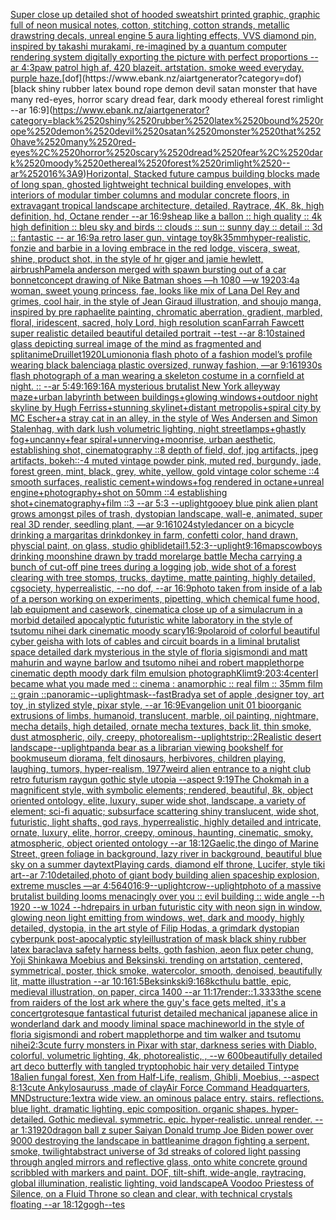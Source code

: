 [Super close up detailed shot of hooded sweatshirt printed graphic, graphic full of neon musical notes, cotton, stitching, cotton strands, metallic drawstring decals, unreal engine 5 aura lighting effects, VVS diamond pin, inspired by takashi murakami, re-imagined by a quantum computer rendering system digitally exporting the picture with perfect proportions --ar 4:3](https://www.ebank.nz/aiartgenerator?category=Super%2520close%2520up%2520detailed%2520shot%2520of%2520hooded%2520sweatshirt%2520printed%2520graphic%2C%2520graphic%2520full%2520of%2520neon%2520musical%2520notes%2C%2520cotton%2C%2520stitching%2C%2520cotton%2520strands%2C%2520metallic%2520drawstring%2520decals%2C%2520unreal%2520engine%25205%2520aura%2520lighting%2520effects%2C%2520VVS%2520diamond%2520pin%2C%2520inspired%2520by%2520takashi%2520murakami%2C%2520re-imagined%2520by%2520a%2520quantum%2520computer%2520rendering%2520system%2520digitally%2520exporting%2520the%2520picture%2520with%2520perfect%2520proportions%2520--ar%25204%3A3)[paw patrol high af, 420 blazeit. artstation. smoke weed everyday. purple haze.](https://www.ebank.nz/aiartgenerator?category=paw%2520patrol%2520high%2520af%2C%2520420%2520blazeit.%2520artstation.%2520smoke%2520weed%2520everyday.%2520purple%2520haze.)[dof](https://www.ebank.nz/aiartgenerator?category=dof)[black shiny rubber latex bound rope demon devil satan monster that have many red-eyes, horror scary dread fear, dark moody ethereal forest rimlight --ar 16:9](https://www.ebank.nz/aiartgenerator?category=black%2520shiny%2520rubber%2520latex%2520bound%2520rope%2520demon%2520devil%2520satan%2520monster%2520that%2520have%2520many%2520red-eyes%2C%2520horror%2520scary%2520dread%2520fear%2C%2520dark%2520moody%2520ethereal%2520forest%2520rimlight%2520--ar%252016%3A9)[Horizontal, Stacked future campus building blocks made of long span, ghosted lightweight technical building envelopes, with interiors of modular timber columns and modular concrete floors, in extravagant tropical landscape architecture, detailed, Raytrace, 4K, 8k, high definition, hd, Octane render --ar 16:9](https://www.ebank.nz/aiartgenerator?category=Horizontal%2C%2520Stacked%2520future%2520campus%2520building%2520blocks%2520made%2520of%2520long%2520span%2C%2520ghosted%2520lightweight%2520technical%2520building%2520envelopes%2C%2520with%2520interiors%2520of%2520modular%2520timber%2520columns%2520and%2520modular%2520concrete%2520floors%2C%2520in%2520extravagant%2520tropical%2520landscape%2520architecture%2C%2520detailed%2C%2520Raytrace%2C%25204K%2C%25208k%2C%2520high%2520definition%2C%2520hd%2C%2520Octane%2520render%2520--ar%252016%3A9)[sheap like a ballon :: high quality :: 4k high definition :: bleu sky and birds :: clouds :: sun :: sunny day :: detail :: 3d :: fantastic -- ar 16:9](https://www.ebank.nz/aiartgenerator?category=sheap%2520like%2520a%2520ballon%2520%3A%3A%2520high%2520quality%2520%3A%3A%25204k%2520high%2520definition%2520%3A%3A%2520bleu%2520sky%2520and%2520birds%2520%3A%3A%2520clouds%2520%3A%3A%2520sun%2520%3A%3A%2520sunny%2520day%2520%3A%3A%2520detail%2520%3A%3A%25203d%2520%3A%3A%2520fantastic%2520--%2520ar%252016%3A9)[a retro laser gun, vintage toy](https://www.ebank.nz/aiartgenerator?category=a%2520retro%2520laser%2520gun%2C%2520vintage%2520toy)[8k](https://www.ebank.nz/aiartgenerator?category=8k)[35mm](https://www.ebank.nz/aiartgenerator?category=35mm)[hyper-realistic, fonzie and barbie in a loving embrace in the red lodge, viscera, sweat, shine, product shot,   in the style of hr giger and jamie hewlett, airbrush](https://www.ebank.nz/aiartgenerator?category=hyper-realistic%2C%2520fonzie%2520and%2520barbie%2520in%2520a%2520loving%2520embrace%2520in%2520the%2520red%2520lodge%2C%2520viscera%2C%2520sweat%2C%2520shine%2C%2520product%2520shot%2C%2520%2520%2520in%2520the%2520style%2520of%2520hr%2520giger%2520and%2520jamie%2520hewlett%2C%2520airbrush)[Pamela anderson merged with spawn bursting out of a car bonnet](https://www.ebank.nz/aiartgenerator?category=Pamela%2520anderson%2520merged%2520with%2520spawn%2520bursting%2520out%2520of%2520a%2520car%2520bonnet)[concept drawing of Nike Batman shoes  —h 1080 —w 1920](https://www.ebank.nz/aiartgenerator?category=concept%2520drawing%2520of%2520Nike%2520Batman%2520shoes%2520%2520%E2%80%94h%25201080%2520%E2%80%94w%25201920)[3:4](https://www.ebank.nz/aiartgenerator?category=3%3A4)[a woman, sweet young princess, fae, looks like mix of Lana Del Rey and grimes, cool hair, in the style of Jean Giraud illustration, and shoujo manga, inspired by pre raphaelite painting, chromatic aberration, gradient, marbled, floral, iridescent, sacred, holy Lord, high resolution scan](https://www.ebank.nz/aiartgenerator?category=a%2520woman%2C%2520sweet%2520young%2520princess%2C%2520fae%2C%2520looks%2520like%2520mix%2520of%2520Lana%2520Del%2520Rey%2520and%2520grimes%2C%2520cool%2520hair%2C%2520in%2520the%2520style%2520of%2520Jean%2520Giraud%2520illustration%2C%2520and%2520shoujo%2520manga%2C%2520inspired%2520by%2520pre%2520raphaelite%2520painting%2C%2520chromatic%2520aberration%2C%2520gradient%2C%2520marbled%2C%2520floral%2C%2520iridescent%2C%2520sacred%2C%2520holy%2520Lord%2C%2520high%2520resolution%2520scan)[Farrah Fawcett super realistic detailed beautiful detailed portrait --test --ar 8:10](https://www.ebank.nz/aiartgenerator?category=Farrah%2520Fawcett%2520super%2520realistic%2520detailed%2520beautiful%2520detailed%2520portrait%2520--test%2520--ar%25208%3A10)[stained glass depicting surreal image of the mind as fragmented and split](https://www.ebank.nz/aiartgenerator?category=stained%2520glass%2520depicting%2520surreal%2520image%2520of%2520the%2520mind%2520as%2520fragmented%2520and%2520split)[anime](https://www.ebank.nz/aiartgenerator?category=anime)[Druillet](https://www.ebank.nz/aiartgenerator?category=Druillet)[1920](https://www.ebank.nz/aiartgenerator?category=1920)[Lumion](https://www.ebank.nz/aiartgenerator?category=Lumion)[oni](https://www.ebank.nz/aiartgenerator?category=oni)[a flash photo of a fashion model’s profile wearing black balenciaga plastic oversized, runway fashion, —ar 9:16](https://www.ebank.nz/aiartgenerator?category=a%2520flash%2520photo%2520of%2520a%2520fashion%2520model%E2%80%99s%2520profile%2520wearing%2520black%2520balenciaga%2520plastic%2520oversized%2C%2520runway%2520fashion%2C%2520%E2%80%94ar%25209%3A16)[1930s flash photograph of a man wearing a skeleton costume in a cornfield at night. :: --ar 5:4](https://www.ebank.nz/aiartgenerator?category=1930s%2520flash%2520photograph%2520of%2520a%2520man%2520wearing%2520a%2520skeleton%2520costume%2520in%2520a%2520cornfield%2520at%2520night.%2520%3A%3A%2520--ar%25205%3A4)[9:16](https://www.ebank.nz/aiartgenerator?category=9%3A16)[9:16](https://www.ebank.nz/aiartgenerator?category=9%3A16)[A mysterious brutalist New York alleyway maze+urban labyrinth between buildings+glowing windows+outdoor night skyline by Hugh Ferriss+stunning skylinet+distant metropolis+spiral city by MC Escher+a stray cat in an alley, in the style of Wes Andersen and Simon Stalenhag, with dark lush volumetric lighting, night streetlamps+ghastly fog+uncanny+fear spiral+unnerving+moonrise, urban aesthetic, establishing shot, cinematography ::8 depth of field, dof, jpg artifacts, jpeg artifacts, bokeh::-4  muted vintage powder pink, muted red, burgundy, jade, forest green, mint, black, grey, white, yellow, gold vintage color scheme ::4  smooth surfaces, realistic cement+windows+fog rendered in octane+unreal engine+photography+shot on 50mm ::4 establishing shot+cinematography+film ::3 --ar 5:3 --uplight](https://www.ebank.nz/aiartgenerator?category=A%2520mysterious%2520brutalist%2520New%2520York%2520alleyway%2520maze%2Burban%2520labyrinth%2520between%2520buildings%2Bglowing%2520windows%2Boutdoor%2520night%2520skyline%2520by%2520Hugh%2520Ferriss%2Bstunning%2520skylinet%2Bdistant%2520metropolis%2Bspiral%2520city%2520by%2520MC%2520Escher%2Ba%2520stray%2520cat%2520in%2520an%2520alley%2C%2520in%2520the%2520style%2520of%2520Wes%2520Andersen%2520and%2520Simon%2520Stalenhag%2C%2520with%2520dark%2520lush%2520volumetric%2520lighting%2C%2520night%2520streetlamps%2Bghastly%2520fog%2Buncanny%2Bfear%2520spiral%2Bunnerving%2Bmoonrise%2C%2520urban%2520aesthetic%2C%2520establishing%2520shot%2C%2520cinematography%2520%3A%3A8%2520depth%2520of%2520field%2C%2520dof%2C%2520jpg%2520artifacts%2C%2520jpeg%2520artifacts%2C%2520bokeh%3A%3A-4%2520%2520muted%2520vintage%2520powder%2520pink%2C%2520muted%2520red%2C%2520burgundy%2C%2520jade%2C%2520forest%2520green%2C%2520mint%2C%2520black%2C%2520grey%2C%2520white%2C%2520yellow%2C%2520gold%2520vintage%2520color%2520scheme%2520%3A%3A4%2520%2520smooth%2520surfaces%2C%2520realistic%2520cement%2Bwindows%2Bfog%2520rendered%2520in%2520octane%2Bunreal%2520engine%2Bphotography%2Bshot%2520on%252050mm%2520%3A%3A4%2520establishing%2520shot%2Bcinematography%2Bfilm%2520%3A%3A3%2520--ar%25205%3A3%2520--uplight)[gooey blue pink alien plant grows amongst piles of trash, dystopian landscape, wall-e, animated, super real 3D render, seedling plant, —ar 9:16](https://www.ebank.nz/aiartgenerator?category=gooey%2520blue%2520pink%2520alien%2520plant%2520grows%2520amongst%2520piles%2520of%2520trash%2C%2520dystopian%2520landscape%2C%2520wall-e%2C%2520animated%2C%2520super%2520real%25203D%2520render%2C%2520seedling%2520plant%2C%2520%E2%80%94ar%25209%3A16)[1024](https://www.ebank.nz/aiartgenerator?category=1024)[style](https://www.ebank.nz/aiartgenerator?category=style)[dancer on a bicycle  drinking a margaritas drink](https://www.ebank.nz/aiartgenerator?category=dancer%2520on%2520a%2520bicycle%2520%2520drinking%2520a%2520margaritas%2520drink)[donkey in farm, confetti color, hand drawn, physcial paint, on glass, studio ghibli](https://www.ebank.nz/aiartgenerator?category=donkey%2520in%2520farm%2C%2520confetti%2520color%2C%2520hand%2520drawn%2C%2520physcial%2520paint%2C%2520on%2520glass%2C%2520studio%2520ghibli)[detail](https://www.ebank.nz/aiartgenerator?category=detail)[1.5](https://www.ebank.nz/aiartgenerator?category=1.5)[2:3](https://www.ebank.nz/aiartgenerator?category=2%3A3)[--uplight](https://www.ebank.nz/aiartgenerator?category=--uplight)[9:16](https://www.ebank.nz/aiartgenerator?category=9%3A16)[maps](https://www.ebank.nz/aiartgenerator?category=maps)[cowboys drinking moonshine drawn by tradd more](https://www.ebank.nz/aiartgenerator?category=cowboys%2520drinking%2520moonshine%2520drawn%2520by%2520tradd%2520more)[large battle Mecha carrying a bunch of cut-off pine trees during a logging job, wide shot of a forest clearing with tree stomps, trucks, daytime, matte painting, highly detailed, cgsociety, hyperrealistic, --no dof, --ar 16:9](https://www.ebank.nz/aiartgenerator?category=large%2520battle%2520Mecha%2520carrying%2520a%2520bunch%2520of%2520cut-off%2520pine%2520trees%2520during%2520a%2520logging%2520job%2C%2520wide%2520shot%2520of%2520a%2520forest%2520clearing%2520with%2520tree%2520stomps%2C%2520trucks%2C%2520daytime%2C%2520matte%2520painting%2C%2520highly%2520detailed%2C%2520cgsociety%2C%2520hyperrealistic%2C%2520--no%2520dof%2C%2520--ar%252016%3A9)[photo taken from inside of a lab of a person working on experiments, pipetting, which chemical fume hood, lab equipment and casework, cinematic](https://www.ebank.nz/aiartgenerator?category=photo%2520taken%2520from%2520inside%2520of%2520a%2520lab%2520of%2520a%2520person%2520working%2520on%2520experiments%2C%2520pipetting%2C%2520which%2520chemical%2520fume%2520hood%2C%2520lab%2520equipment%2520and%2520casework%2C%2520cinematic)[a close up of a simulacrum in a morbid detailed apocalyptic futuristic white laboratory in the style of tsutomu nihei dark cinematic moody scary](https://www.ebank.nz/aiartgenerator?category=a%2520close%2520up%2520of%2520a%2520simulacrum%2520in%2520a%2520morbid%2520detailed%2520apocalyptic%2520futuristic%2520white%2520laboratory%2520in%2520the%2520style%2520of%2520tsutomu%2520nihei%2520dark%2520cinematic%2520moody%2520scary)[16:9](https://www.ebank.nz/aiartgenerator?category=16%3A9)[polaroid of colorful beautiful cyber geisha with lots of cables and circuit boards in a liminal brutalist space detailed dark mysterious in the style of floria sigismondi and matt mahurin and wayne barlow and tsutomo nihei and robert mapplethorpe cinematic depth moody dark film emulsion photograph](https://www.ebank.nz/aiartgenerator?category=polaroid%2520of%2520colorful%2520beautiful%2520cyber%2520geisha%2520with%2520lots%2520of%2520cables%2520and%2520circuit%2520boards%2520in%2520a%2520liminal%2520brutalist%2520space%2520detailed%2520dark%2520mysterious%2520in%2520the%2520style%2520of%2520floria%2520sigismondi%2520and%2520matt%2520mahurin%2520and%2520wayne%2520barlow%2520and%2520tsutomo%2520nihei%2520and%2520robert%2520mapplethorpe%2520cinematic%2520depth%2520moody%2520dark%2520film%2520emulsion%2520photograph)[Klimt](https://www.ebank.nz/aiartgenerator?category=Klimt)[9:20](https://www.ebank.nz/aiartgenerator?category=9%3A20)[3:4](https://www.ebank.nz/aiartgenerator?category=3%3A4)[center](https://www.ebank.nz/aiartgenerator?category=center)[I became what you made med :: cinema : anamorphic :: real film :: 35mm film :: grain ::](https://www.ebank.nz/aiartgenerator?category=I%2520became%2520what%2520you%2520made%2520med%2520%3A%3A%2520cinema%2520%3A%2520anamorphic%2520%3A%3A%2520real%2520film%2520%3A%3A%252035mm%2520film%2520%3A%3A%2520grain%2520%3A%3A)[panoramic](https://www.ebank.nz/aiartgenerator?category=panoramic)[--uplight](https://www.ebank.nz/aiartgenerator?category=--uplight)[mask](https://www.ebank.nz/aiartgenerator?category=mask)[--fast](https://www.ebank.nz/aiartgenerator?category=--fast)[Brady](https://www.ebank.nz/aiartgenerator?category=Brady)[a set of apple ,designer toy, art toy ,in stylized style, pixar style, --ar 16:9](https://www.ebank.nz/aiartgenerator?category=a%2520set%2520of%2520apple%2520%2Cdesigner%2520toy%2C%2520art%2520toy%2520%2Cin%2520stylized%2520style%2C%2520pixar%2520style%2C%2520--ar%252016%3A9)[Evangelion unit 01  bioorganic extrusions of limbs, humanoid, translucent, marble, oil painting, nightmare, mecha details, high detailed, ornate mecha textures,  back lit, thin smoke, dust atmospheric, oily, creepy,  photorealism](https://www.ebank.nz/aiartgenerator?category=Evangelion%2520unit%252001%2520%2520bioorganic%2520extrusions%2520of%2520limbs%2C%2520humanoid%2C%2520translucent%2C%2520marble%2C%2520oil%2520painting%2C%2520nightmare%2C%2520mecha%2520details%2C%2520high%2520detailed%2C%2520ornate%2520mecha%2520textures%2C%2520%2520back%2520lit%2C%2520thin%2520smoke%2C%2520dust%2520atmospheric%2C%2520oily%2C%2520creepy%2C%2520%2520photorealism)[--uplight](https://www.ebank.nz/aiartgenerator?category=--uplight)[strip::2](https://www.ebank.nz/aiartgenerator?category=strip%3A%3A2)[Realistic desert landscape](https://www.ebank.nz/aiartgenerator?category=Realistic%2520desert%2520landscape)[--uplight](https://www.ebank.nz/aiartgenerator?category=--uplight)[panda bear as a librarian viewing bookshelf for book](https://www.ebank.nz/aiartgenerator?category=panda%2520bear%2520as%2520a%2520librarian%2520viewing%2520bookshelf%2520for%2520book)[museum diorama, felt dinosaurs, herbivores, children playing, laughing, tumors, hyper-realism, 1977](https://www.ebank.nz/aiartgenerator?category=museum%2520diorama%2C%2520felt%2520dinosaurs%2C%2520herbivores%2C%2520children%2520playing%2C%2520laughing%2C%2520tumors%2C%2520hyper-realism%2C%25201977)[weird alien entrance to a night club retro futurism raygun gothic style utopia --aspect 9:19](https://www.ebank.nz/aiartgenerator?category=weird%2520alien%2520entrance%2520to%2520a%2520night%2520club%2520retro%2520futurism%2520raygun%2520gothic%2520style%2520utopia%2520--aspect%25209%3A19)[The Chokmah in a magnificent style, with symbolic elements; rendered, beautiful, 8k, object oriented ontology, elite, luxury, super wide shot, landscape, a variety of element;  sci-fi aquatic; subsurface scattering shiny translucent, wide shot, futuristic, light shafts, god rays, hyperrealistic, highly detailed and intricate, ornate, luxury, elite, horror, creepy, ominous, haunting, cinematic, smoky, atmospheric, object oriented ontology --ar 18:12](https://www.ebank.nz/aiartgenerator?category=The%2520Chokmah%2520in%2520a%2520magnificent%2520style%2C%2520with%2520symbolic%2520elements%3B%2520rendered%2C%2520beautiful%2C%25208k%2C%2520object%2520oriented%2520ontology%2C%2520elite%2C%2520luxury%2C%2520super%2520wide%2520shot%2C%2520landscape%2C%2520a%2520variety%2520of%2520element%3B%2520%2520sci-fi%2520aquatic%3B%2520subsurface%2520scattering%2520shiny%2520translucent%2C%2520wide%2520shot%2C%2520futuristic%2C%2520light%2520shafts%2C%2520god%2520rays%2C%2520hyperrealistic%2C%2520highly%2520detailed%2520and%2520intricate%2C%2520ornate%2C%2520luxury%2C%2520elite%2C%2520horror%2C%2520creepy%2C%2520ominous%2C%2520haunting%2C%2520cinematic%2C%2520smoky%2C%2520atmospheric%2C%2520object%2520oriented%2520ontology%2520--ar%252018%3A12)[Gaelic,](https://www.ebank.nz/aiartgenerator?category=Gaelic%2C)[the dingo of Marine Street, green foliage in background, lazy river in background, beautiful blue sky on a summer day](https://www.ebank.nz/aiartgenerator?category=the%2520dingo%2520of%2520Marine%2520Street%2C%2520green%2520foliage%2520in%2520background%2C%2520lazy%2520river%2520in%2520background%2C%2520beautiful%2520blue%2520sky%2520on%2520a%2520summer%2520day)[text](https://www.ebank.nz/aiartgenerator?category=text)[Playing cards, diamond elf throne, Lucifer, style tiki art--ar 7:10](https://www.ebank.nz/aiartgenerator?category=Playing%2520cards%2C%2520diamond%2520elf%2520throne%2C%2520Lucifer%2C%2520style%2520tiki%2520art--ar%25207%3A10)[detailed,](https://www.ebank.nz/aiartgenerator?category=detailed%2C)[photo of giant body building alien spaceship explosion, extreme muscles —ar 4:5](https://www.ebank.nz/aiartgenerator?category=photo%2520of%2520giant%2520body%2520building%2520alien%2520spaceship%2520explosion%2C%2520extreme%2520muscles%2520%E2%80%94ar%25204%3A5)[640](https://www.ebank.nz/aiartgenerator?category=640)[16:9](https://www.ebank.nz/aiartgenerator?category=16%3A9)[--uplight](https://www.ebank.nz/aiartgenerator?category=--uplight)[crow](https://www.ebank.nz/aiartgenerator?category=crow)[--uplight](https://www.ebank.nz/aiartgenerator?category=--uplight)[photo of a massive brutalist building looms menacingly over you :: evil building :: wide angle --h 1920 --w 1024 --hd](https://www.ebank.nz/aiartgenerator?category=photo%2520of%2520a%2520massive%2520brutalist%2520building%2520looms%2520menacingly%2520over%2520you%2520%3A%3A%2520evil%2520building%2520%3A%3A%2520wide%2520angle%2520--h%25201920%2520--w%25201024%2520--hd)[repairs in urban futuristic city with neon sign in window, glowing neon light emitting from windows, wet, dark and moody, highly detailed, dystopia, in the art style of Filip Hodas, a grimdark dystopian cyberpunk post-apocalyptic style](https://www.ebank.nz/aiartgenerator?category=repairs%2520in%2520urban%2520futuristic%2520city%2520with%2520neon%2520sign%2520in%2520window%2C%2520glowing%2520neon%2520light%2520emitting%2520from%2520windows%2C%2520wet%2C%2520dark%2520and%2520moody%2C%2520highly%2520detailed%2C%2520dystopia%2C%2520in%2520the%2520art%2520style%2520of%2520Filip%2520Hodas%2C%2520a%2520grimdark%2520dystopian%2520cyberpunk%2520post-apocalyptic%2520style)[illustration of mask black shiny rubber latex baraclava safety harness belts, goth fashion, aeon flux peter chung, Yoji Shinkawa Moebius and Beksinski. trending on artstation, centered, symmetrical, poster, thick smoke, watercolor, smooth, denoised, beautifully lit, matte illustration --ar 10:16](https://www.ebank.nz/aiartgenerator?category=illustration%2520of%2520mask%2520black%2520shiny%2520rubber%2520latex%2520baraclava%2520safety%2520harness%2520belts%2C%2520goth%2520fashion%2C%2520aeon%2520flux%2520peter%2520chung%2C%2520Yoji%2520Shinkawa%2520Moebius%2520and%2520Beksinski.%2520trending%2520on%2520artstation%2C%2520centered%2C%2520symmetrical%2C%2520poster%2C%2520thick%2520smoke%2C%2520watercolor%2C%2520smooth%2C%2520denoised%2C%2520beautifully%2520lit%2C%2520matte%2520illustration%2520--ar%252010%3A16)[1:5](https://www.ebank.nz/aiartgenerator?category=1%3A5)[Beksinkski](https://www.ebank.nz/aiartgenerator?category=Beksinkski)[9:16](https://www.ebank.nz/aiartgenerator?category=9%3A16)[8k](https://www.ebank.nz/aiartgenerator?category=8k)[cthulu battle, epic, medieval illustration, on paper, circa 1400 --ar 11:17](https://www.ebank.nz/aiartgenerator?category=cthulu%2520battle%2C%2520epic%2C%2520medieval%2520illustration%2C%2520on%2520paper%2C%2520circa%25201400%2520--ar%252011%3A17)[render::1.3333](https://www.ebank.nz/aiartgenerator?category=render%3A%3A1.3333)[the scene from raiders of the lost ark where the guy's face gets melted, it's a concert](https://www.ebank.nz/aiartgenerator?category=the%2520scene%2520from%2520raiders%2520of%2520the%2520lost%2520ark%2520where%2520the%2520guy%27s%2520face%2520gets%2520melted%2C%2520it%27s%2520a%2520concert)[grotesque fantastical futurist detailed mechanical japanese alice in wonderland dark and moody liminal space machineworld in the style of floria sigismondi and robert mapplethorpe and tim walker and tsutomu nihei](https://www.ebank.nz/aiartgenerator?category=grotesque%2520fantastical%2520futurist%2520detailed%2520mechanical%2520japanese%2520alice%2520in%2520wonderland%2520dark%2520and%2520moody%2520liminal%2520space%2520machineworld%2520in%2520the%2520style%2520of%2520floria%2520sigismondi%2520and%2520robert%2520mapplethorpe%2520and%2520tim%2520walker%2520and%2520tsutomu%2520nihei)[2:3](https://www.ebank.nz/aiartgenerator?category=2%3A3)[cute furry monsters in Pixar with star, darkness series with Diablo, colorful, volumetric lighting, 4k, photorealistic, , --w 600](https://www.ebank.nz/aiartgenerator?category=cute%2520furry%2520monsters%2520in%2520Pixar%2520with%2520star%2C%2520darkness%2520series%2520with%2520Diablo%2C%2520colorful%2C%2520volumetric%2520lighting%2C%25204k%2C%2520photorealistic%2C%2520%2C%2520--w%2520600)[beautifully detailed art deco butterfly with tangled tryptophobic hair very detailed Tintype 18](https://www.ebank.nz/aiartgenerator?category=beautifully%2520detailed%2520art%2520deco%2520butterfly%2520with%2520tangled%2520tryptophobic%2520hair%2520very%2520detailed%2520Tintype%252018)[alien fungal forest, Xen from Half-Life, realism, Ghibli, Moebius, --aspect 8:13](https://www.ebank.nz/aiartgenerator?category=alien%2520fungal%2520forest%2C%2520Xen%2520from%2520Half-Life%2C%2520realism%2C%2520Ghibli%2C%2520Moebius%2C%2520--aspect%25208%3A13)[cute Ankylosauruss ,made of clay](https://www.ebank.nz/aiartgenerator?category=cute%2520Ankylosauruss%2520%2Cmade%2520of%2520clay)[Air Force Command Headquarters, MND](https://www.ebank.nz/aiartgenerator?category=Air%2520Force%2520Command%2520Headquarters%2C%2520MND)[structure:1](https://www.ebank.nz/aiartgenerator?category=structure%3A1)[extra wide view. an ominous palace entry. stairs. reflections. blue light. dramatic lighting. epic composition. organic shapes. hyper-detailed. Gothic medieval. symmetric. epic. hyper-realistic. unreal render. --ar 1:3](https://www.ebank.nz/aiartgenerator?category=extra%2520wide%2520view.%2520an%2520ominous%2520palace%2520entry.%2520stairs.%2520reflections.%2520blue%2520light.%2520dramatic%2520lighting.%2520epic%2520composition.%2520organic%2520shapes.%2520hyper-detailed.%2520Gothic%2520medieval.%2520symmetric.%2520epic.%2520hyper-realistic.%2520unreal%2520render.%2520--ar%25201%3A3)[1920](https://www.ebank.nz/aiartgenerator?category=1920)[dragon ball z super Saiyan Donald trump Joe Biden power over 9000 destroying the landscape in battle](https://www.ebank.nz/aiartgenerator?category=dragon%2520ball%2520z%2520super%2520Saiyan%2520Donald%2520trump%2520Joe%2520Biden%2520power%2520over%25209000%2520destroying%2520the%2520landscape%2520in%2520battle)[anime dragon fighting a serpent, smoke, twilight](https://www.ebank.nz/aiartgenerator?category=anime%2520dragon%2520fighting%2520a%2520serpent%2C%2520smoke%2C%2520twilight)[abstract universe of 3d streaks of colored light passing through angled mirrors and reflective glass, onto white concrete ground scribbled with markers and paint. DOF, tilt-shift, wide-angle, raytracing, global illumination, realistic lighting, void landscape](https://www.ebank.nz/aiartgenerator?category=abstract%2520universe%2520of%25203d%2520streaks%2520of%2520colored%2520light%2520passing%2520through%2520angled%2520mirrors%2520and%2520reflective%2520glass%2C%2520onto%2520white%2520concrete%2520ground%2520scribbled%2520with%2520markers%2520and%2520paint.%2520DOF%2C%2520tilt-shift%2C%2520wide-angle%2C%2520raytracing%2C%2520global%2520illumination%2C%2520realistic%2520lighting%2C%2520void%2520landscape)[A Voodoo Priestess of Silence, on a Fluid Throne so clean and clear, with technical crystals floating --ar 18:12](https://www.ebank.nz/aiartgenerator?category=A%2520Voodoo%2520Priestess%2520of%2520Silence%2C%2520on%2520a%2520Fluid%2520Throne%2520so%2520clean%2520and%2520clear%2C%2520with%2520technical%2520crystals%2520floating%2520--ar%252018%3A12)[gogh](https://www.ebank.nz/aiartgenerator?category=gogh)[--tes](https://www.ebank.nz/aiartgenerator?category=--tes)